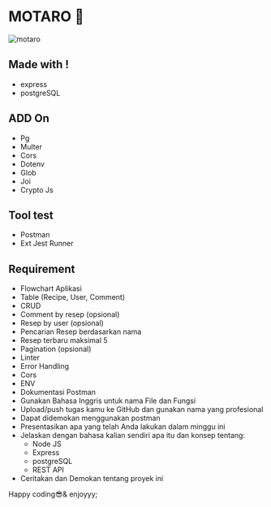 # MOTARO 🦄<br/>
  
![motaro](https://user-images.githubusercontent.com/45787278/175339721-9b526db2-8d9c-487d-8a95-c23f25ab76f4.svg)
## Made with !
 - express
 - postgreSQL

## ADD On
- Pg
- Multer
- Cors
- Dotenv
- Glob
- Joi
- Crypto Js

## Tool test
- Postman
- Ext Jest Runner

## Requirement
- Flowchart Aplikasi
- Table (Recipe, User, Comment)
- CRUD
- Comment by resep (opsional)
- Resep by user (opsional)
- Pencarian Resep berdasarkan nama
- Resep terbaru maksimal 5
- Pagination (opsional)
- Linter
- Error Handling
- Cors
- ENV
- Dokumentasi Postman
- Gunakan Bahasa Inggris untuk nama File dan Fungsi
- Upload/push tugas kamu ke GitHub dan gunakan nama yang profesional
- Dapat didemokan menggunakan postman
- Presentasikan apa yang telah Anda lakukan dalam minggu ini
- Jelaskan dengan bahasa kalian sendiri apa itu dan konsep tentang:
  - Node JS
  - Express
  - postgreSQL
  - REST API
- Ceritakan dan Demokan tentang proyek ini





Happy coding😎& enjoyyy;
